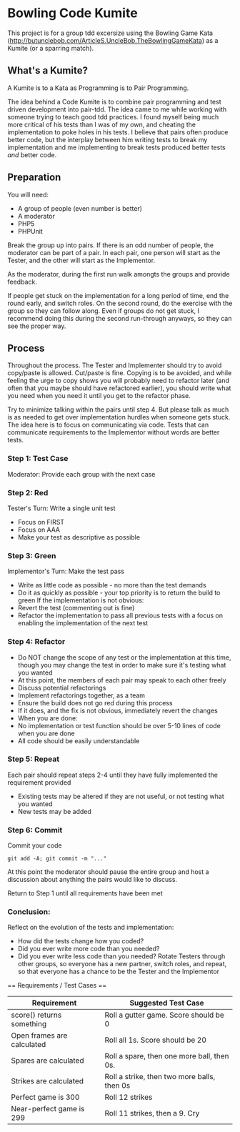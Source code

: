 Bowling Code Kumite
=================

This project is for a group tdd excersize using the Bowling Game Kata
(http://butunclebob.com/ArticleS.UncleBob.TheBowlingGameKata) as a Kumite (or a sparring match).

What's a Kumite?
----------------
A Kumite is to a Kata as Programming is to Pair Programming.

The idea behind a Code Kumite is to combine pair programming and test driven development into
pair-tdd.  The idea came to me while working with someone trying to teach good tdd practices.  I
found myself being much more critical of his tests than I was of my own, and cheating the
implementation to poke holes in his tests.  I believe that pairs often produce better code, but the
interplay between him writing tests to break my implementation and me implementing to break tests 
produced better tests *and* better code.  

Preparation
-----------
You will need:
* A group of people (even number is better)
* A moderator
* PHP5
* PHPUnit

Break the group up into pairs.  If there is an odd number of people, the moderator can be part of a pair.
In each pair, one person will start as the Tester, and the other will start as the Implementor.

As the moderator, during the first run walk amongts the groups and provide feedback.

If people get stuck on the implementation for a long period of time, end the round early, and switch
roles. On the second round, do the exercise with the group so they can follow along.  Even if groups
do not get stuck, I recommend doing this during the second run-through anyways, so they can see the
proper way.

Process
-------
Throughout the process.  The Tester and Implementer should try to avoid copy/paste is allowed.  Cut/paste
is fine.  Copying is to be avoided, and while feeling the urge to copy shows you will probably need
to refactor later (and often that you maybe should have refactored earlier), you should write what you
need when you need it until you get to the refactor phase.

Try to minimize talking within the pairs until step 4.  But please talk as much is as needed to get
over implementation hurdles when someone gets stuck.  The idea here is to focus on communicating via
code.  Tests that can communicate requirements to the Implementor without words are better tests.

### Step 1: Test Case
Moderator: Provide each group with the next case

### Step 2: Red
Tester's Turn: Write a single unit test
* Focus on FIRST
* Focus on AAA
* Make your test as descriptive as possible

### Step 3: Green
Implementor's Turn: Make the test pass
* Write as little code as possible - no more than the test demands
* Do it as quickly as possible - your top priority is to return the build to green
If the implementation is not obvious:
* Revert the test (commenting out is fine)
* Refactor the implementation to pass all previous tests with a focus on enabling the
  implementation of the next test

### Step 4: Refactor
* Do NOT change the scope of any test or the implementation at this time, though you may change
  the test in order to make sure it's testing what you wanted
* At this point, the members of each pair may speak to each other freely
* Discuss potential refactorings
* Implement refactorings together, as a team
* Ensure the build does not go red during this process
 * If it does, and the fix is not obvious, immediately revert the changes
* When you are done:
 * No implementation or test function should be over 5-10 lines of code when you are done
 * All code should be easily understandable

### Step 5: Repeat
Each pair should repeat steps 2-4 until they have fully implemented the requirement provided
* Existing tests may be altered if they are not useful, or not testing what you wanted
* New tests may be added

### Step 6: Commit
Commit your code

    git add -A; git commit -m "..."

At this point the moderator should pause the entire group and host a discussion about anything
the pairs would like to discuss.

Return to Step 1 until all requirements have been met

### Conclusion:
Reflect on the evolution of the tests and implementation:
* How did the tests change how you coded?
* Did you ever write more code than you needed?
* Did you ever write less code than you needed?
Rotate Testers through other groups, so everyone has a new partner, switch roles, and repeat, so
that everyone has a chance to be the Tester and the Implementor

== Requirements / Test Cases ==

| Requirement | Suggested Test Case |
|-------------|---------------------|
| score() returns something | Roll a gutter game. Score should be 0 |
| Open frames are calculated | Roll all 1s. Score should be 20 |
| Spares are calculated | Roll a spare, then one more ball, then 0s. |
| Strikes are calculated | Roll a strike, then two more balls, then 0s |
| Perfect game is 300 | Roll 12 strikes |
| Near-perfect game is 299 | Roll 11 strikes, then a 9. Cry |

